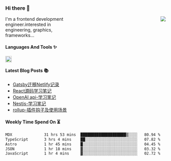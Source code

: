 <!--
**zhaohuanyuu/zhaohuanyuu** is a ✨ _special_ ✨ repository because its `README.md` (this file) appears on your GitHub profile.
-->

### Hi there 👋

<picture>
  <source media="(prefers-color-scheme: dark)" srcset="https://github-readme-stats.vercel.app/api?username=zhaohuanyuu&count_private=true&show_icons=true&theme=city_lights&hide_title=true">
  <img align="right" src="https://github-readme-stats.vercel.app/api?username=zhaohuanyuu&count_private=true&show_icons=true&hide_title=true">
</picture>

<p align="left" style="width:40%">I'm a frontend development engineer.interested in engineering, graphics, frameworks...</p>

#### Languages And Tools ✨

<img align="left" height="20" src="https://skillicons.dev/icons?i=js,ts,rust,nodejs,react,solidjs,vue,gatsby,astro,nextjs" />

</br>

#### Latest Blog Posts 📚
<!-- BLOG-POST-LIST:START -->
- [Gatsby迁移Netlify记录](https://auu.zone/post/cloud-unit)
- [React源码学习笔记](https://auu.zone/post/react-source)
- [OpenAI api-学习笔记](https://auu.zone/post/openai-note)
- [Nestjs-学习笔记](https://auu.zone/post/nest-basic)
- [rollup-插件钩子及使用场景](https://auu.zone/post/rollup-plugin)
<!-- BLOG-POST-LIST:END -->

#### Weekly Time Spend On ⏳
<!--START_SECTION:waka-->

```txt
MDX              31 hrs 53 mins  ████████████████████▒░░░░   80.94 %
TypeScript       3 hrs 4 mins    ██░░░░░░░░░░░░░░░░░░░░░░░   07.82 %
Astro            1 hr 45 mins    █░░░░░░░░░░░░░░░░░░░░░░░░   04.45 %
JSON             1 hr 18 mins    ▓░░░░░░░░░░░░░░░░░░░░░░░░   03.32 %
JavaScript       1 hr 4 mins     ▓░░░░░░░░░░░░░░░░░░░░░░░░   02.72 %
```

<!--END_SECTION:waka-->
